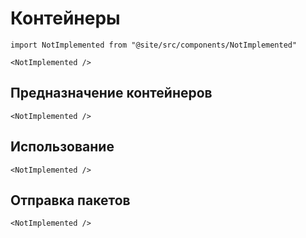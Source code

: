 # Контейнеры

```mdx-code-block
import NotImplemented from "@site/src/components/NotImplemented"

<NotImplemented />
```

## Предназначение контейнеров

```mdx-code-block
<NotImplemented />
```

## Использование

```mdx-code-block
<NotImplemented />
```

## Отправка пакетов

```mdx-code-block
<NotImplemented />
```
